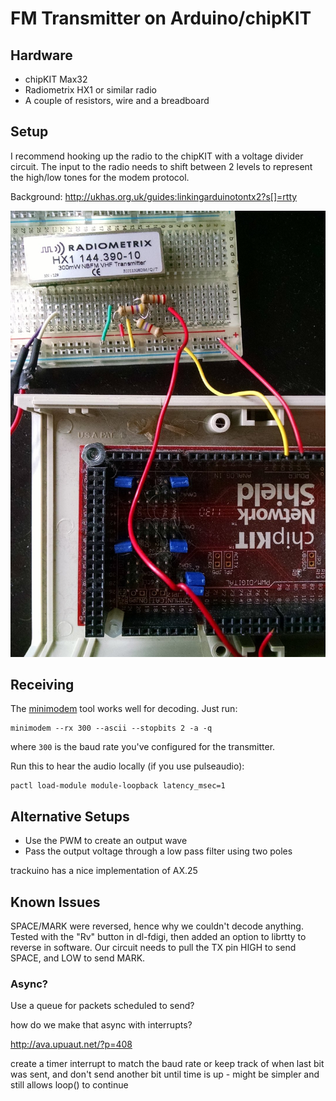 FM Transmitter on Arduino/chipKIT
=================================


## Hardware

* chipKIT Max32
* Radiometrix HX1 or similar radio
* A couple of resistors, wire and a breadboard

## Setup

I recommend hooking up the radio to the chipKIT with a voltage divider circuit.
The input to the radio needs to shift between 2 levels to represent the high/low
tones for the modem protocol.

Background: http://ukhas.org.uk/guides:linkingarduinotontx2?s[]=rtty

![Radio, Breadboard and chipKIT Wired Up](circuit.jpg)

## Receiving

The [minimodem](https://github.com/kamalmostafa/minimodem) tool works well for
decoding. Just run:

    minimodem --rx 300 --ascii --stopbits 2 -a -q

where `300` is the baud rate you've configured for the transmitter.

Run this to hear the audio locally (if you use pulseaudio):

    pactl load-module module-loopback latency_msec=1

## Alternative Setups

* Use the PWM to create an output wave
* Pass the output voltage through a low pass filter using two poles

trackuino has a nice implementation of AX.25

## Known Issues

SPACE/MARK were reversed, hence why we couldn't decode anything. Tested with the
"Rv" button in dl-fdigi, then added an option to librtty to reverse in software.
Our circuit needs to pull the TX pin HIGH to send SPACE, and LOW to send MARK.

### Async?

Use a queue for packets scheduled to send?

how do we make that async with interrupts?

http://ava.upuaut.net/?p=408

create a timer interrupt to match the baud rate
or keep track of when last bit was sent, and don't send another bit until time
is up - might be simpler and still allows loop() to continue

